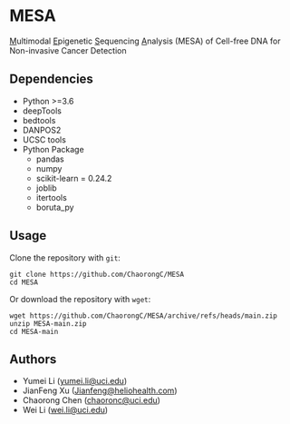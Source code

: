 # MESA

<ins>M</ins>ultimodal <ins>E</ins>pigenetic <ins>S</ins>equencing <ins>A</ins>nalysis (MESA) of Cell-free DNA for Non-invasive Cancer Detection

## Dependencies
- Python >=3.6
- deepTools
- bedtools
- DANPOS2
- UCSC tools
- Python Package
  -  pandas
  -  numpy
  -  scikit-learn = 0.24.2
  -  joblib
  -  itertools
  -  boruta_py

## Usage
Clone the repository with `git`:
```shell
git clone https://github.com/ChaorongC/MESA
cd MESA
```

Or download the repository with `wget`:
```shell
wget https://github.com/ChaorongC/MESA/archive/refs/heads/main.zip
unzip MESA-main.zip
cd MESA-main
```



## Authors
- Yumei Li (yumei.li@uci.edu)
- JianFeng Xu (Jianfeng@heliohealth.com)
- Chaorong Chen (chaoronc@uci.edu)
- Wei Li (wei.li@uci.edu)
